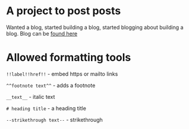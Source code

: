 # A project to post posts

Wanted a blog, started building a blog, started blogging about building a blog. Blog can be [found here](https://skeleton.club/posts/)

# Allowed formatting tools

`!!label!!href!!` - embed https or mailto links

`^^footnote text^^` - adds a footnote

`__text__` - italic text

`# heading title` - a heading title

`--strikethrough text--` - strikethrough